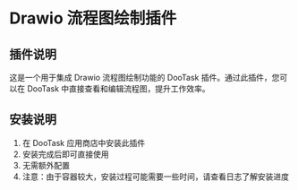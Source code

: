 # Drawio 流程图绘制插件

## 插件说明
这是一个用于集成 Drawio 流程图绘制功能的 DooTask 插件。通过此插件，您可以在 DooTask 中直接查看和编辑流程图，提升工作效率。

## 安装说明
1. 在 DooTask 应用商店中安装此插件
2. 安装完成后即可直接使用
3. 无需额外配置
4. 注意：由于容器较大，安装过程可能需要一些时间，请查看日志了解安装进度
